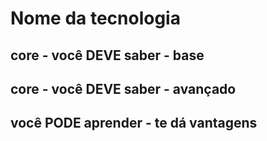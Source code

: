 # Nome da tecnologia

## core - você DEVE saber - base

## core - você DEVE saber - avançado

## você PODE aprender - te dá vantagens
